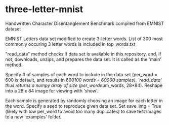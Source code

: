 # three-letter-mnist
Handwritten Character Disentanglement Benchmark compiled from EMNIST dataset

EMNIST Letters data set modified to create 3-letter words.  List of 300 most commonly occuring 3 letter words is included in top_words.txt

"read_data" method checks if data set is available in this repository, and, if not, downloads, unzips, and prepares the data set.  It is called as the 'main' method.  

Specify # of samples of each word to include in the data set (per_word = 600 is default, and results in 600*100 words = 60000 samples).  'read_data' thus returns a numpy array of size (per_word*num_words, 28*84).  Reshape into a 28 x 84 image for viewing with 'show'.  

Each sample is generated by randomly choosing an image for each letter in the word.  Specify a seed to reproduce given data set.  Set save_img = True (likely with low per_word to avoid too many duplicates) to save test images to a new 'examples' folder.  

